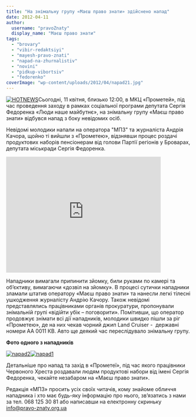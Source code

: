 ```yaml
---
title: "На знімальну групу «Маєш право знати» здійснено напад"
date: 2012-04-11
author: 
  username: "pravoZnaty"
  display_name: "Маєш право знати"
tags: 
  - "brovary"
  - "vibir-redaktsiyi"
  - "mayesh-pravo-znati"
  - "napad-na-zhurnalistiv"
  - "novini"
  - "pidkup-vibortsiv"
  - "fedorenko"
coverImage: "wp-content/uploads/2012/04/napad21.jpg"
---
```


[![](https://mpz.brovary.org/wp-content/uploads/2012/04/HOTNEWS.jpg "HOTNEWS")](https://mpz.brovary.org/wp-content/uploads/2012/04/HOTNEWS.jpg)Сьогодні, 11 квітня, близько 12:00, в МКЦ «Прометей», під час проведення заходу в рамках соціальної програми депутата Сергія Федоренка «Люди наше майбутнє», на знімальну групу «Маєш право знати» відбувся напад з боку невідомих осіб.

Невідомі молодики напали на оператора "МПЗ" та журналіста Андрія Качора, щойно ті вийшли з «Прометею», відзнявши процес роздачі продуктових наборів пенсіонерам від голови Партії регіонів у Броварах, депутата міськради Сергія Федоренка.

<iframe src="https://www.youtube.com/embed/yP0yzis0vS8" height="315" width="420" frameborder="0"></iframe>

Нападники вимагали припинити зйомку, били руками по камері та об’єктиву, вимагаючи «дозвіл на зйомку». В процесі сутички нападники зламали штатив оператору «Маєш право знати» та нанесли легкі тілесні ушкодження журналісту Андрію Качору. Також невідомі представлялись працівниками органів прокуратури, пропонували знімальній групі «відійти убік – поговорити». Помітивши, що оператор продовжує знімати всі дії нападників, молодики швидко пішли за ріг «Прометею», де на них чекав чорний джип Land Cruiser -  державні номери АА 0011 КВ. Авто ще деякий час переслідувало знімальну групу.

**Фото одного з нападників**

[![](https://mpz.brovary.org/wp-content/uploads/2012/04/napad2.jpg "napad2")](https://mpz.brovary.org/wp-content/uploads/2012/04/napad2.jpg)[![](https://mpz.brovary.org/wp-content/uploads/2012/04/napad1.jpg "napad1")](https://mpz.brovary.org/wp-content/uploads/2012/04/napad1.jpg)

Детальніше про напад та захід в «Прометеї», під час якого працівники Червоного Хреста роздавали людям продуктові набори від імені Сергія Федоренка, чекайте незабаром на «Маєш право знати».

Редакція «МПЗ» просить усіх своїх читачів, кому знайоме обличчя нападника і хто має будь-яку інформацію про нього, зв’язатись з нами за тел. 068 125 30 81 або написавши на електронну скриньку info@pravo-znaty.org.ua
